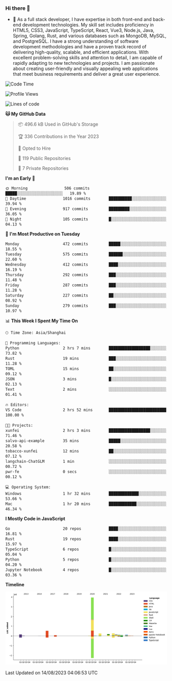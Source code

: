 ### Hi there 👋

- 🌱 As a full stack developer, I have expertise in both front-end and back-end development technologies. My skill set includes proficiency in HTML5, CSS3, JavaScript, TypeScript, React, Vue3, Node.js, Java, Spring, Golang, Rust, and various databases such as MongoDB, MySQL, and PostgreSQL. I have a strong understanding of software development methodologies and have a proven track record of delivering high-quality, scalable, and efficient applications. With excellent problem-solving skills and attention to detail, I am capable of rapidly adapting to new technologies and projects. I am passionate about creating user-friendly and visually appealing web applications that meet business requirements and deliver a great user experience.

<!--START_SECTION:waka-->
![Code Time](http://img.shields.io/badge/Code%20Time-1%2C083%20hrs%209%20mins-blue)

![Profile Views](http://img.shields.io/badge/Profile%20Views-0-blue)

![Lines of code](https://img.shields.io/badge/From%20Hello%20World%20I%27ve%20Written-6.0%20million%20lines%20of%20code-blue)

**🐱 My GitHub Data** 

> 📦 496.6 kB Used in GitHub's Storage 
 > 
> 🏆 336 Contributions in the Year 2023
 > 
> 💼 Opted to Hire
 > 
> 📜 119 Public Repositories 
 > 
> 🔑 7 Private Repositories 
 > 
**I'm an Early 🐤** 

```text
🌞 Morning                506 commits         █████░░░░░░░░░░░░░░░░░░░░   19.89 % 
🌆 Daytime                1016 commits        ██████████░░░░░░░░░░░░░░░   39.94 % 
🌃 Evening                917 commits         █████████░░░░░░░░░░░░░░░░   36.05 % 
🌙 Night                  105 commits         █░░░░░░░░░░░░░░░░░░░░░░░░   04.13 % 
```
📅 **I'm Most Productive on Tuesday** 

```text
Monday                   472 commits         █████░░░░░░░░░░░░░░░░░░░░   18.55 % 
Tuesday                  575 commits         ██████░░░░░░░░░░░░░░░░░░░   22.60 % 
Wednesday                412 commits         ████░░░░░░░░░░░░░░░░░░░░░   16.19 % 
Thursday                 292 commits         ███░░░░░░░░░░░░░░░░░░░░░░   11.48 % 
Friday                   287 commits         ███░░░░░░░░░░░░░░░░░░░░░░   11.28 % 
Saturday                 227 commits         ██░░░░░░░░░░░░░░░░░░░░░░░   08.92 % 
Sunday                   279 commits         ███░░░░░░░░░░░░░░░░░░░░░░   10.97 % 
```


📊 **This Week I Spent My Time On** 

```text
🕑︎ Time Zone: Asia/Shanghai

💬 Programming Languages: 
Python                   2 hrs 7 mins        ██████████████████░░░░░░░   73.82 % 
Rust                     19 mins             ███░░░░░░░░░░░░░░░░░░░░░░   11.28 % 
TOML                     15 mins             ██░░░░░░░░░░░░░░░░░░░░░░░   09.12 % 
JSON                     3 mins              █░░░░░░░░░░░░░░░░░░░░░░░░   02.13 % 
Text                     2 mins              ░░░░░░░░░░░░░░░░░░░░░░░░░   01.41 % 

🔥 Editors: 
VS Code                  2 hrs 52 mins       █████████████████████████   100.00 % 

🐱‍💻 Projects: 
xunfei                   2 hrs 3 mins        ██████████████████░░░░░░░   71.46 % 
salvo-api-example        35 mins             █████░░░░░░░░░░░░░░░░░░░░   20.58 % 
tobacco-xunfei           12 mins             ██░░░░░░░░░░░░░░░░░░░░░░░   07.12 % 
langchain-ChatGLM        1 min               ░░░░░░░░░░░░░░░░░░░░░░░░░   00.72 % 
pwr-fe                   0 secs              ░░░░░░░░░░░░░░░░░░░░░░░░░   00.12 % 

💻 Operating System: 
Windows                  1 hr 32 mins        █████████████░░░░░░░░░░░░   53.66 % 
Mac                      1 hr 20 mins        ████████████░░░░░░░░░░░░░   46.34 % 
```

**I Mostly Code in JavaScript** 

```text
Go                       20 repos            ████░░░░░░░░░░░░░░░░░░░░░   16.81 % 
Rust                     19 repos            ████░░░░░░░░░░░░░░░░░░░░░   15.97 % 
TypeScript               6 repos             █░░░░░░░░░░░░░░░░░░░░░░░░   05.04 % 
Python                   5 repos             █░░░░░░░░░░░░░░░░░░░░░░░░   04.20 % 
Jupyter Notebook         4 repos             █░░░░░░░░░░░░░░░░░░░░░░░░   03.36 % 
```



**Timeline**

![Lines of Code chart](https://raw.githubusercontent.com/elton/elton/main/assets/bar_graph.png)


 Last Updated on 14/08/2023 04:06:53 UTC
<!--END_SECTION:waka-->

<!--
**elton/elton** is a ✨ _special_ ✨ repository because its `README.md` (this file) appears on your GitHub profile.

Here are some ideas to get you started:

- 🔭 I’m currently working on ...
- 🌱 I’m currently learning ...
- 👯 I’m looking to collaborate on ...
- 🤔 I’m looking for help with ...
- 💬 Ask me about ...
- 📫 How to reach me: ...
- 😄 Pronouns: ...
- ⚡ Fun fact: ...
-->
